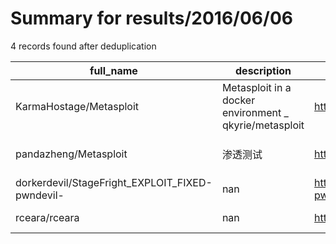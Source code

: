
# Summary for results/2016/06/06
    
4 records found after deduplication

| full_name | description | html_url | matched_list | matched_count | pushed_at | size | stargazers_count | language | forks_count | vul_ids |
|-------------------------------------------------|--------------------------------------------------------|--------------------------------------------------------------------|----------------------------------|-----------------|---------------------------|--------|--------------------|------------|---------------|-----------|
| KarmaHostage/Metasploit | Metasploit in a docker environment _ qkyrie/metasploit | https://github.com/KarmaHostage/Metasploit | ['metasploit module OR payload'] | 1 | 2016-06-06 11:01:25+00:00 | 3 | 1 | Shell | 0 | [] |
| pandazheng/Metasploit | 渗透测试 | https://github.com/pandazheng/Metasploit | ['metasploit module OR payload'] | 1 | 2016-06-06 17:28:50+00:00 | 4 | 2 | | 2 | [] |
| dorkerdevil/StageFright_EXPLOIT_FIXED-pwndevil- | nan | https://github.com/dorkerdevil/StageFright_EXPLOIT_FIXED-pwndevil- | ['exploit'] | 1 | 2016-06-06 10:35:37+00:00 | 6 | 4 | Python | 2 | [] |
| rceara/rceara | nan | https://github.com/rceara/rceara | ['rce'] | 1 | 2016-06-06 21:59:55+00:00 | 0 | 0 | nan | 0 | [] |
